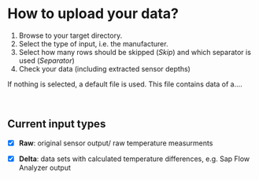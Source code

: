 # How to upload your data?

1. Browse to your target directory.
2. Select the type of input, i.e. the manufacturer.
3. Select how many rows should be skipped (_Skip_) and which separator is used (_Separator_)
4. Check your data (including extracted sensor depths)

If nothing is selected, a default file is used. This file contains data of a....

<br>

## Current input types

- [x] **Raw**: original sensor output/ raw temperature measurments
- [x] **Delta**: data sets with calculated temperature differences, e.g. Sap Flow Analyzer output


